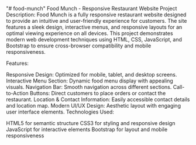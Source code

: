 "# food-munch" 
Food Munch - Responsive Restaurant Website
Project Description:
Food Munch is a fully responsive restaurant website designed to provide an intuitive and user-friendly experience for customers. The site features a sleek design, interactive menus, and responsive layouts for an optimal viewing experience on all devices. This project demonstrates modern web development techniques using HTML, CSS, JavaScript, and Bootstrap to ensure cross-browser compatibility and mobile responsiveness.

Features:

Responsive Design: Optimized for mobile, tablet, and desktop screens.
Interactive Menu Section: Dynamic food menu display with appealing visuals.
Navigation Bar: Smooth navigation across different sections.
Call-to-Action Buttons: Direct customers to place orders or contact the restaurant.
Location & Contact Information: Easily accessible contact details and location map.
Modern UI/UX Design: Aesthetic layout with engaging user interface elements.
Technologies Used:

HTML5 for semantic structure
CSS3 for styling and responsive design
JavaScript for interactive elements
Bootstrap for layout and mobile responsiveness
